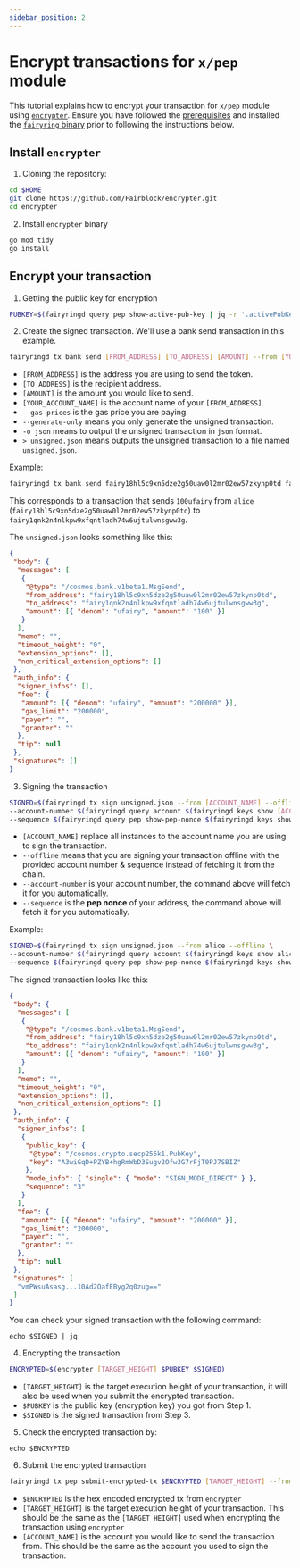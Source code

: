 ```yaml
---
sidebar_position: 2
---
```


# Encrypt transactions for `x/pep` module

This tutorial explains how to encrypt your transaction for `x/pep` module using [`encrypter`](https://github.com/Fairblock/encrypter).
Ensure you have followed the [prerequisites](../running-a-node/prerequisites.md) and installed the [`fairyring` binary](../running-a-node/installation.md)
prior to following the instructions below.

## Install `encrypter`

1. Cloning the repository:

```bash
cd $HOME
git clone https://github.com/Fairblock/encrypter.git
cd encrypter
```

2. Install `encrypter` binary

```bash
go mod tidy
go install
```

## Encrypt your transaction

1. Getting the public key for encryption

```bash
PUBKEY=$(fairyringd query pep show-active-pub-key | jq -r '.activePubKey.publicKey')
```

2. Create the signed transaction. We'll use a bank send transaction in this example.

```bash
fairyringd tx bank send [FROM_ADDRESS] [TO_ADDRESS] [AMOUNT] --from [YOUR_ACCOUNT_NAME] --gas-prices 1ufairy --generate-only -o json -y > unsigned.json
```

- `[FROM_ADDRESS]` is the address you are using to send the token.
- `[TO_ADDRESS]` is the recipient address.
- `[AMOUNT]` is the amount you would like to send.
- `[YOUR_ACCOUNT_NAME]` is the account name of your `[FROM_ADDRESS]`.
- `--gas-prices` is the gas price you are paying.
- `--generate-only` means you only generate the unsigned transaction.
- `-o json` means to output the unsigned transaction in `json` format.
- `> unsigned.json` means outputs the unsigned transaction to a file named `unsigned.json`.

Example:

```bash
fairyringd tx bank send fairy18hl5c9xn5dze2g50uaw0l2mr02ew57zkynp0td fairy1qnk2n4nlkpw9xfqntladh74w6ujtulwnsgww3g 100ufairy --from alice --gas-prices 1ufairy --generate-only -o json -y > unsigned.json
```

This corresponds to a transaction that sends `100ufairy` from `alice` (`fairy18hl5c9xn5dze2g50uaw0l2mr02ew57zkynp0td`) to `fairy1qnk2n4nlkpw9xfqntladh74w6ujtulwnsgww3g`.

The `unsigned.json` looks something like this:

```json
{
 "body": {
  "messages": [
   {
    "@type": "/cosmos.bank.v1beta1.MsgSend",
    "from_address": "fairy18hl5c9xn5dze2g50uaw0l2mr02ew57zkynp0td",
    "to_address": "fairy1qnk2n4nlkpw9xfqntladh74w6ujtulwnsgww3g",
    "amount": [{ "denom": "ufairy", "amount": "100" }]
   }
  ],
  "memo": "",
  "timeout_height": "0",
  "extension_options": [],
  "non_critical_extension_options": []
 },
 "auth_info": {
  "signer_infos": [],
  "fee": {
   "amount": [{ "denom": "ufairy", "amount": "200000" }],
   "gas_limit": "200000",
   "payer": "",
   "granter": ""
  },
  "tip": null
 },
 "signatures": []
}
```

3. Signing the transaction

```bash
SIGNED=$(fairyringd tx sign unsigned.json --from [ACCOUNT_NAME] --offline \
--account-number $(fairyringd query account $(fairyringd keys show [ACCOUNT_NAME] -a) -o json | jq -r '.account_number') \
--sequence $(fairyringd query pep show-pep-nonce $(fairyringd keys show [ACCOUNT_NAME] -a) -o json | jq -r '.pepNonce.nonce'))
```

- `[ACCOUNT_NAME]` replace all instances to the account name you are using to sign the transaction.
- `--offline` means that you are signing your transaction offline with the provided account number & sequence instead of fetching it from the chain.
- `--account-number` is your account number, the command above will fetch it for you automatically.
- `--sequence` is the **pep nonce** of your address, the command above will fetch it for you automatically.

Example:

```bash
SIGNED=$(fairyringd tx sign unsigned.json --from alice --offline \
--account-number $(fairyringd query account $(fairyringd keys show alice -a) -o json | jq -r '.account_number') \
--sequence $(fairyringd query pep show-pep-nonce $(fairyringd keys show alice -a) -o json | jq -r '.pepNonce.nonce'))
```

The signed transaction looks like this:

```json
{
 "body": {
  "messages": [
   {
    "@type": "/cosmos.bank.v1beta1.MsgSend",
    "from_address": "fairy18hl5c9xn5dze2g50uaw0l2mr02ew57zkynp0td",
    "to_address": "fairy1qnk2n4nlkpw9xfqntladh74w6ujtulwnsgww3g",
    "amount": [{ "denom": "ufairy", "amount": "100" }]
   }
  ],
  "memo": "",
  "timeout_height": "0",
  "extension_options": [],
  "non_critical_extension_options": []
 },
 "auth_info": {
  "signer_infos": [
   {
    "public_key": {
     "@type": "/cosmos.crypto.secp256k1.PubKey",
     "key": "A3wiGqD+PZYB+hgRmWbD3Sugv2Ofw3G7rFjT0PJ7SBIZ"
    },
    "mode_info": { "single": { "mode": "SIGN_MODE_DIRECT" } },
    "sequence": "3"
   }
  ],
  "fee": {
   "amount": [{ "denom": "ufairy", "amount": "200000" }],
   "gas_limit": "200000",
   "payer": "",
   "granter": ""
  },
  "tip": null
 },
 "signatures": [
  "vmPWsuAsasg...10Ad2QafEByg2q0zug=="
 ]
}
```

You can check your signed transaction with the following command:

`echo $SIGNED | jq`

4. Encrypting the transaction

```bash
ENCRYPTED=$(encrypter [TARGET_HEIGHT] $PUBKEY $SIGNED)
```

- `[TARGET_HEIGHT]` is the target execution height of your transaction, it will also be used when you submit the encrypted transaction.
- `$PUBKEY` is the public key (encryption key) you got from Step 1.
- `$SIGNED` is the signed transaction from Step 3.

5. Check the encrypted transaction by:

`echo $ENCRYPTED`

6. Submit the encrypted transaction

```bash
fairyringd tx pep submit-encrypted-tx $ENCRYPTED [TARGET_HEIGHT] --from [ACCOUNT_NAME] --gas-prices 1ufairy -y
```

- `$ENCRYPTED` is the hex encoded encrypted tx from `encrypter`
- `[TARGET_HEIGHT]` is the target execution height of your transaction. This should be the same as the `[TARGET_HEIGHT]` used when encrypting the transaction using `encrypter`
- `[ACCOUNT_NAME]` is the account you would like to send the transaction from. This should be the same as the account you used to sign the transaction.

